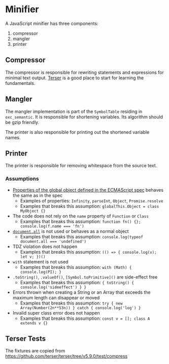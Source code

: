 # Minifier

A JavaScript minifier has three components:

1. compressor
2. mangler
3. printer

## Compressor

The compressor is responsible for rewriting statements and expressions for minimal text output.
[Terser](https://github.com/terser/terser) is a good place to start for learning the fundamentals.

## Mangler

The mangler implementation is part of the `SymbolTable` residing in `oxc_semantic`.
It is responsible for shortening variables. Its algorithm should be gzip friendly.

The printer is also responsible for printing out the shortened variable names.

## Printer

The printer is responsible for removing whitespace from the source text.

### Assumptions

- [Properties of the global object defined in the ECMAScript spec](https://tc39.es/ecma262/multipage/global-object.html#sec-global-object) behaves the same as in the spec
  - Examples of properties: `Infinity`, `parseInt`, `Object`, `Promise.resolve`
  - Examples that breaks this assumption: `globalThis.Object = class MyObject {}`
- The code does not rely on the `name` property of `Function` or `Class`
  - Examples that breaks this assumption: `function fn() {}; console.log(f.name === 'fn')`
- [`document.all`](https://tc39.es/ecma262/multipage/additional-ecmascript-features-for-web-browsers.html#sec-IsHTMLDDA-internal-slot) is not used or behaves as a normal object
  - Examples that breaks this assumption: `console.log(typeof document.all === 'undefined')`
- TDZ violation does not happen
  - Examples that breaks this assumption: `(() => { console.log(v); let v; })()`
- `with` statement is not used
  - Examples that breaks this assumption: `with (Math) { console.log(PI); }`
- `.toString()`, `.valueOf()`, `[Symbol.toPrimitive]()` are side-effect free
  - Examples that breaks this assumption: `{ toString() { console.log('sideeffect') } }`
- Errors thrown when creating a String or an Array that exceeds the maximum length can disappear or moved
  - Examples that breaks this assumption: `try { new Array(Number(2n**53n)) } catch { console.log('log') }`
- Invalid super class error does not happen
  - Examples that breaks this assumption: `const v = []; class A extends v {}`

## Terser Tests

The fixtures are copied from https://github.com/terser/terser/tree/v5.9.0/test/compress
